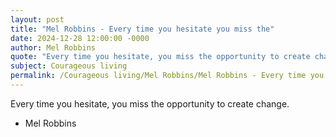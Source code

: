 ```yaml
---
layout: post
title: "Mel Robbins - Every time you hesitate you miss the"
date: 2024-12-28 12:00:00 -0000
author: Mel Robbins
quote: "Every time you hesitate, you miss the opportunity to create change."
subject: Courageous living
permalink: /Courageous living/Mel Robbins/Mel Robbins - Every time you hesitate you miss the
---
```


Every time you hesitate, you miss the opportunity to create change.

- Mel Robbins
